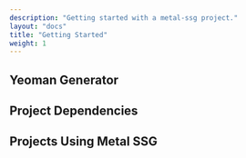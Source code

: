 ```yaml
---
description: "Getting started with a metal-ssg project."
layout: "docs"
title: "Getting Started"
weight: 1
---
```


<article id="article1">

## Yeoman Generator

</article>

<article id="article2">

## Project Dependencies

</article>

<article id="article3">

## Projects Using Metal SSG

</article>
